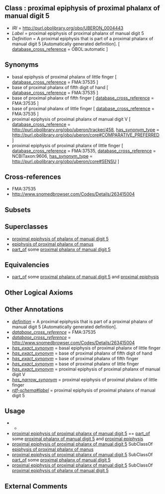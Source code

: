 
## Class : proximal epiphysis of proximal phalanx of manual digit 5

 * *IRI* = http://purl.obolibrary.org/obo/UBERON_0004443
 * *Label* = proximal epiphysis of proximal phalanx of manual digit 5
 * *Definition* = A proximal epiphysis that is part of a proximal phalanx of manual digit 5 [Automatically generated definition]. [ [database_cross_reference](../../ef/oboInOwl#hasDbXref.md) = OBOL:automatic ]

## Synonyms

 * basal epiphysis of proximal phalanx of little finger [ [database_cross_reference](../../ef/oboInOwl#hasDbXref.md) = FMA:37535 ]
 * base of proximal phalanx of fifth digit of hand [ [database_cross_reference](../../ef/oboInOwl#hasDbXref.md) = FMA:37535 ]
 * base of proximal phalanx of fifth finger [ [database_cross_reference](../../ef/oboInOwl#hasDbXref.md) = FMA:37535 ]
 * base of proximal phalanx of little finger [ [database_cross_reference](../../ef/oboInOwl#hasDbXref.md) = FMA:37535 ]
 * proximal epiphysis of proximal phalanx of manual digit V [ [database_cross_reference](../../ef/oboInOwl#hasDbXref.md) = http://purl.obolibrary.org/obo/uberon/tracker/458, [has_synonym_type](../../pe/oboInOwl#hasSynonymType.md) = http://purl.obolibrary.org/obo/uberon/core#COMPARATIVE_PREFERRED ]
 * proximal epiphysis of proximal phalanx of little finger [ [database_cross_reference](../../ef/oboInOwl#hasDbXref.md) = FMA:37535, [database_cross_reference](../../ef/oboInOwl#hasDbXref.md) = NCBITaxon:9606, [has_synonym_type](../../pe/oboInOwl#hasSynonymType.md) = http://purl.obolibrary.org/obo/uberon/core#SENSU ]

## Cross-references

 * FMA:37535
 * http://www.snomedbrowser.com/Codes/Details/263415004

## Subsets


## Superclasses

 * [proximal epiphysis of phalanx of manual digit 5](../../UBERON/21/UBERON_0004421.md)
 * [epiphysis of proximal phalanx of manus](../../UBERON/77/UBERON_0011977.md)
 * [part_of](../../BFO/50/BFO_0000050.md) some [proximal phalanx of manual digit 5](../../UBERON/31/UBERON_0004331.md)

## Equivalencies

 * [part_of](../../BFO/50/BFO_0000050.md) some [proximal phalanx of manual digit 5](../../UBERON/31/UBERON_0004331.md) and [proximal epiphysis](../../UBERON/80/UBERON_0004380.md)

## Other Logical Axioms


## Other Annotations

 * *[definition](../../IAO/15/IAO_0000115.md)* = A proximal epiphysis that is part of a proximal phalanx of manual digit 5 [Automatically generated definition].
 * *[database_cross_reference](../../ef/oboInOwl#hasDbXref.md)* = FMA:37535
 * *[database_cross_reference](../../ef/oboInOwl#hasDbXref.md)* = http://www.snomedbrowser.com/Codes/Details/263415004
 * *[has_exact_synonym](../../ym/oboInOwl#hasExactSynonym.md)* = basal epiphysis of proximal phalanx of little finger
 * *[has_exact_synonym](../../ym/oboInOwl#hasExactSynonym.md)* = base of proximal phalanx of fifth digit of hand
 * *[has_exact_synonym](../../ym/oboInOwl#hasExactSynonym.md)* = base of proximal phalanx of fifth finger
 * *[has_exact_synonym](../../ym/oboInOwl#hasExactSynonym.md)* = base of proximal phalanx of little finger
 * *[has_exact_synonym](../../ym/oboInOwl#hasExactSynonym.md)* = proximal epiphysis of proximal phalanx of manual digit V
 * *[has_narrow_synonym](../../ym/oboInOwl#hasNarrowSynonym.md)* = proximal epiphysis of proximal phalanx of little finger
 * *[rdf-schema#label](../../el/rdf-schema#label.md)* = proximal epiphysis of proximal phalanx of manual digit 5

## Usage

 * -
 * [proximal epiphysis of proximal phalanx of manual digit 5](../../UBERON/43/UBERON_0004443.md) == [part_of](../../BFO/50/BFO_0000050.md) some [proximal phalanx of manual digit 5](../../UBERON/31/UBERON_0004331.md) and [proximal epiphysis](../../UBERON/80/UBERON_0004380.md)
 * [proximal epiphysis of proximal phalanx of manual digit 5](../../UBERON/43/UBERON_0004443.md) SubClassOf [epiphysis of proximal phalanx of manus](../../UBERON/77/UBERON_0011977.md)
 * [proximal epiphysis of proximal phalanx of manual digit 5](../../UBERON/43/UBERON_0004443.md) SubClassOf [part_of](../../BFO/50/BFO_0000050.md) some [proximal phalanx of manual digit 5](../../UBERON/31/UBERON_0004331.md)
 * [proximal epiphysis of proximal phalanx of manual digit 5](../../UBERON/43/UBERON_0004443.md) SubClassOf [proximal epiphysis of phalanx of manual digit 5](../../UBERON/21/UBERON_0004421.md)

## External Comments

